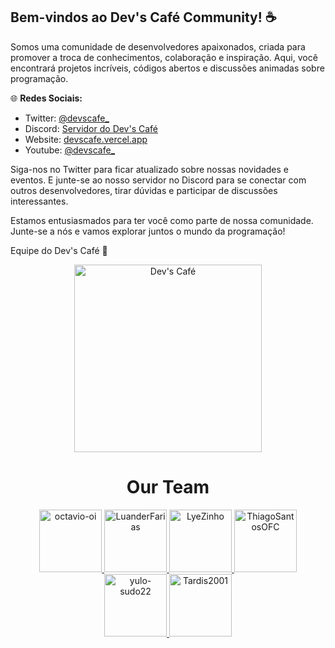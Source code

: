 ## Bem-vindos ao Dev's Café Community! ☕️

Somos uma comunidade de desenvolvedores apaixonados, criada para promover a troca de conhecimentos, colaboração e inspiração. Aqui, você encontrará projetos incríveis, códigos abertos e discussões animadas sobre programação.

🌐 **Redes Sociais:**
- Twitter: [@devscafe_](https://twitter.com/devscafe_)
- Discord: [Servidor do Dev's Café](https://discord.gg/skwJuprZAP)
- Website: [devscafe.vercel.app](https://devscafe.vercel.app)
- Youtube: [@devscafe_](https://www.youtube.com/@devscafe_)

Siga-nos no Twitter para ficar atualizado sobre nossas novidades e eventos. E junte-se ao nosso servidor no Discord para se conectar com outros desenvolvedores, tirar dúvidas e participar de discussões interessantes.

Estamos entusiasmados para ter você como parte de nossa comunidade. Junte-se a nós e vamos explorar juntos o mundo da programação!

Equipe do Dev's Café 🚀

<p align="center" width="100%">
    <img src="https://raw.githubusercontent.com/devscafecomunity/cafe/main/d7bcd594ca528d8a18074b02d43c0b28.png" alt="Dev's Café" width=300 height=300>
</p>


<h1 align="center">Our Team</h1>
<p align="center">
  <a href="https://github.com/octavio-oi">
    <img src="https://avatars.githubusercontent.com/u/63955444?v=4" alt="octavio-oi" width="100px">
  </a>
  <a href="https://github.com/LuanderFarias">
    <img src="https://avatars.githubusercontent.com/u/69652684?v=4" alt="LuanderFarias" width="100px">
  </a>
  <a href="https://github.com/LyeZinho">
    <img src="https://avatars.githubusercontent.com/u/73436445?v=4" alt="LyeZinho" width="100px">
  </a>
  <a href="https://github.com/ThiagoSantosOFC">
    <img src="https://avatars.githubusercontent.com/u/74683757?v=4" alt="ThiagoSantosOFC" width="100px">
  </a>
  <a href="https://github.com/yulo-sudo22">
    <img src="https://avatars.githubusercontent.com/u/113122348?v=4" alt="yulo-sudo22" width="100px">
  </a>
  <a href="https://github.com/Tardis2001">
    <img src="https://avatars.githubusercontent.com/u/43731338?v=4" alt="Tardis2001" width="100px">
  </a>
</p>
